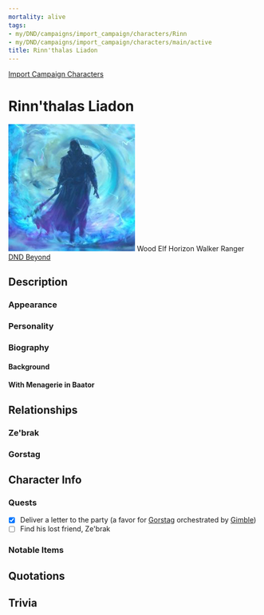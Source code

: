 ```yaml
---
mortality: alive
tags:
- my/DND/campaigns/import_campaign/characters/Rinn
- my/DND/campaigns/import_campaign/characters/main/active
title: Rinn'thalas Liadon
---
```


[Import Campaign Characters](/dnd/characters/)

# Rinn'thalas Liadon

![Pasted image 20211106142358.png](/images/dnd/pc-rinn.png)
Wood Elf Horizon Walker Ranger
[DND Beyond](https://www.dndbeyond.com/profile/VigilantPotato/characters/60836645)

## Description

### Appearance

### Personality

### Biography

#### Background

#### With Menagerie in Baator

## Relationships

### Ze'brak

### Gorstag



## Character Info

### Quests

- [x] Deliver a letter to the party (a favor for [Gorstag](/dnd/characters/gorstag/) orchestrated by [Gimble](/dnd/characters/gimble-the-diviner/))
- [ ] Find his lost friend, Ze'brak

### Notable Items

## Quotations

## Trivia